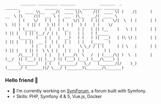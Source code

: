            _______ _________ _______           _______  _              ______            ______   _______ _________ _______ 
          (  ____ \\__   __/(  ____ \|\     /|(  ____ \( (    /|      (  __  \ |\     /|(  ___ \ (  ___  )\__   __/(  ____ \
          | (    \/   ) (   | (    \/| )   ( || (    \/|  \  ( |      | (  \  )| )   ( || (   ) )| (   ) |   ) (   | (    \/
          | (_____    | |   | (__    | |   | || (__    |   \ | |      | |   ) || |   | || (__/ / | |   | |   | |   | (_____ 
          (_____  )   | |   |  __)   ( (   ) )|  __)   | (\ \) |      | |   | || |   | ||  __ (  | |   | |   | |   (_____  )
                ) |   | |   | (       \ \_/ / | (      | | \   |      | |   ) || |   | || (  \ \ | |   | |   | |         ) |
          /\____) |   | |   | (____/\  \   /  | (____/\| )  \  |      | (__/  )| (___) || )___) )| (___) |___) (___/\____) |
          \_______)   )_(   (_______/   \_/   (_______/|/    )_)      (______/ (_______)|/ \___/ (_______)\_______/\_______)
                                                                                                                  
### Hello friend 👋
- 🔭 I’m currently working on [SymForum](https://github.com/DuboisS/SymForum), a forum built with Symfony.
- ⚡ Skills: PHP, Symfony 4 & 5, Vue.js, Docker
